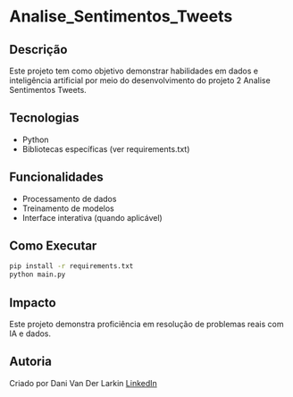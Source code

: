 # Analise_Sentimentos_Tweets

## Descrição
Este projeto tem como objetivo demonstrar habilidades em dados e inteligência artificial por meio do desenvolvimento do projeto 2 Analise Sentimentos Tweets.

## Tecnologias
- Python
- Bibliotecas específicas (ver requirements.txt)

## Funcionalidades
- Processamento de dados
- Treinamento de modelos
- Interface interativa (quando aplicável)

## Como Executar
```bash
pip install -r requirements.txt
python main.py
```

## Impacto
Este projeto demonstra proficiência em resolução de problemas reais com IA e dados.

## Autoria
Criado por Dani Van Der Larkin
[LinkedIn](https://www.linkedin.com/in/danivanderlarkin)
